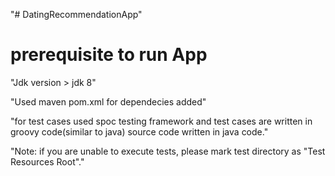 "# DatingRecommendationApp"
# prerequisite to run App
 "Jdk version > jdk 8"
 
"Used maven pom.xml for dependecies added"

"for test cases used spoc testing framework and test cases are written in groovy code(similar to java)
source code written in java code."


"Note: if you are unable to execute tests, please mark test directory as "Test Resources Root"."

